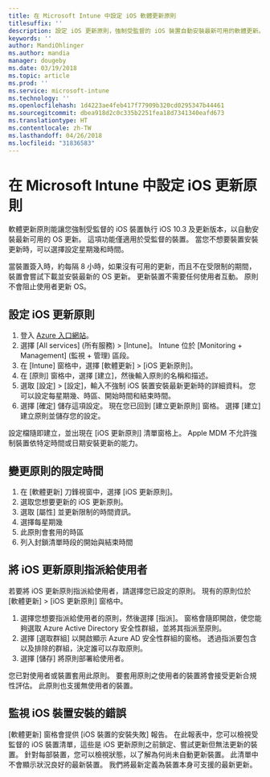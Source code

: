 ```yaml
---
title: 在 Microsoft Intune 中設定 iOS 軟體更新原則
titlesuffix: ''
description: 設定 iOS 更新原則，強制受監督的 iOS 裝置自動安裝最新可用的軟體更新。
keywords: ''
author: MandiOhlinger
ms.author: mandia
manager: dougeby
ms.date: 03/19/2018
ms.topic: article
ms.prod: ''
ms.service: microsoft-intune
ms.technology: ''
ms.openlocfilehash: 1d4223ae4feb417f77909b320cd0295347b44461
ms.sourcegitcommit: dbea918d2c0c335b2251fea18d7341340eafd673
ms.translationtype: HT
ms.contentlocale: zh-TW
ms.lasthandoff: 04/26/2018
ms.locfileid: "31836583"
---
```

# <a name="configure-ios-update-policies-in-microsoft-intune"></a>在 Microsoft Intune 中設定 iOS 更新原則

軟體更新原則能讓您強制受監督的 iOS 裝置執行 iOS 10.3 及更新版本，以自動安裝最新可用的 OS 更新。 這項功能僅適用於受監督的裝置。 當您不想要裝置安裝更新時，可以選擇設定星期幾和時間。 

當裝置簽入時，約每隔 8 小時，如果沒有可用的更新，而且不在受限制的期間，裝置會嘗試下載並安裝最新的 OS 更新。 更新裝置不需要任何使用者互動。 原則不會阻止使用者更新 OS。

## <a name="configure-the-ios-update-policy"></a>設定 iOS 更新原則
1. 登入 [Azure 入口網站](https://portal.azure.com)。
2. 選擇 [All services] (所有服務) > [Intune]。 Intune 位於 [Monitoring + Management] (監視 + 管理) 區段。
3. 在 [Intune] 窗格中，選擇 [軟體更新] > [iOS 更新原則]。
4. 在 [原則] 窗格中，選擇 [建立]，然後輸入原則的名稱和描述。
5. 選取 [設定] > [設定]，輸入不強制 iOS 裝置安裝最新更新時的詳細資料。 您可以設定每星期幾、時區、開始時間和結束時間。
6. 選擇 [確定] 儲存這項設定。 現在您已回到 [建立更新原則] 窗格。 選擇 [建立] 建立原則並儲存您的設定。

設定檔隨即建立，並出現在 [iOS 更新原則] 清單窗格上。 Apple MDM 不允許強制裝置依特定時間或日期安裝更新的能力。 

## <a name="change-the-restricted-times-for-the-policy"></a>變更原則的限定時間

1.  在 [軟體更新] 刀鋒視窗中，選擇 [iOS 更新原則]。
2.  選取您想要更新的 iOS 更新原則。
3.  選取 [屬性] 並更新限制的時間資訊。
4.  選擇每星期幾
5.  此原則會套用的時區
6.  列入封鎖清單時段的開始與結束時間

## <a name="assign-an-ios-update-policy-to-users"></a>將 iOS 更新原則指派給使用者

若要將 iOS 更新原則指派給使用者，請選擇您已設定的原則。 現有的原則位於 [軟體更新] > [iOS 更新原則] 窗格中。

1. 選擇您想要指派給使用者的原則，然後選擇 [指派]。 窗格會隨即開啟，使您能夠選取 Azure Active Directory 安全性群組，並將其指派至原則。
2. 選擇 [選取群組] 以開啟顯示 Azure AD 安全性群組的窗格。 透過指派要包含以及排除的群組，決定誰可以存取原則。
3. 選擇 [儲存] 將原則部署給使用者。

您已對使用者或裝置套用此原則。 要套用原則之使用者的裝置將會接受更新合規性評估。 此原則也支援無使用者的裝置。

## <a name="monitor-ios-device-installation-failures"></a>監視 iOS 裝置安裝的錯誤
<!-- 1352223 -->
[軟體更新] 窗格會提供 [iOS 裝置的安裝失敗] 報告。 在此報表中，您可以檢視受監督的 iOS 裝置清單，這些是 iOS 更新原則之前鎖定、嘗試更新但無法更新的裝置。 針對每部裝置，您可以檢視狀態，以了解為何尚未自動更新裝置。 此清單中不會顯示狀況良好的最新裝置。 我們將最新定義為裝置本身可支援的最新更新。

